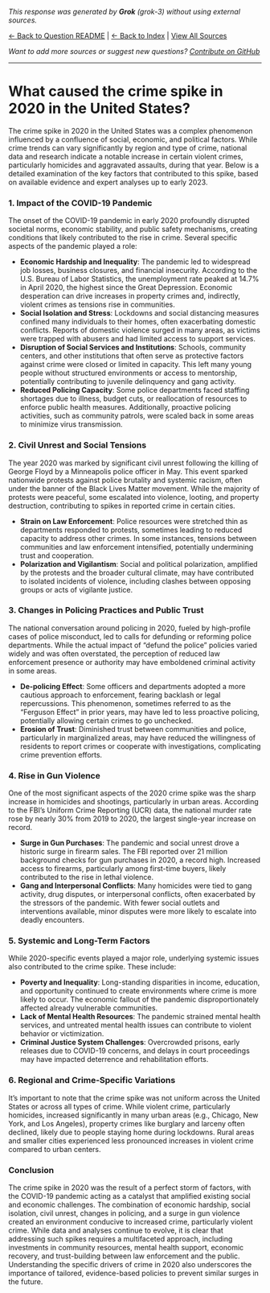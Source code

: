 <!-- 
Generated by: grok
Model: grok-3
Prompt type: default
Generated at: 2025-06-13T11:15:04.418598
-->

*This response was generated by **Grok** (grok-3) without using external sources.*

[← Back to Question README](README.md) | [← Back to Index](../README.md) | [View All Sources](../allsources.md)

*Want to add more sources or suggest new questions? [Contribute on GitHub](https://github.com/justinwest/SuggestedSources)*

---

# What caused the crime spike in 2020 in the United States?

The crime spike in 2020 in the United States was a complex phenomenon influenced by a confluence of social, economic, and political factors. While crime trends can vary significantly by region and type of crime, national data and research indicate a notable increase in certain violent crimes, particularly homicides and aggravated assaults, during that year. Below is a detailed examination of the key factors that contributed to this spike, based on available evidence and expert analyses up to early 2023.

### 1. **Impact of the COVID-19 Pandemic**
The onset of the COVID-19 pandemic in early 2020 profoundly disrupted societal norms, economic stability, and public safety mechanisms, creating conditions that likely contributed to the rise in crime. Several specific aspects of the pandemic played a role:
- **Economic Hardship and Inequality**: The pandemic led to widespread job losses, business closures, and financial insecurity. According to the U.S. Bureau of Labor Statistics, the unemployment rate peaked at 14.7% in April 2020, the highest since the Great Depression. Economic desperation can drive increases in property crimes and, indirectly, violent crimes as tensions rise in communities.
- **Social Isolation and Stress**: Lockdowns and social distancing measures confined many individuals to their homes, often exacerbating domestic conflicts. Reports of domestic violence surged in many areas, as victims were trapped with abusers and had limited access to support services.
- **Disruption of Social Services and Institutions**: Schools, community centers, and other institutions that often serve as protective factors against crime were closed or limited in capacity. This left many young people without structured environments or access to mentorship, potentially contributing to juvenile delinquency and gang activity.
- **Reduced Policing Capacity**: Some police departments faced staffing shortages due to illness, budget cuts, or reallocation of resources to enforce public health measures. Additionally, proactive policing activities, such as community patrols, were scaled back in some areas to minimize virus transmission.

### 2. **Civil Unrest and Social Tensions**
The year 2020 was marked by significant civil unrest following the killing of George Floyd by a Minneapolis police officer in May. This event sparked nationwide protests against police brutality and systemic racism, often under the banner of the Black Lives Matter movement. While the majority of protests were peaceful, some escalated into violence, looting, and property destruction, contributing to spikes in reported crime in certain cities.
- **Strain on Law Enforcement**: Police resources were stretched thin as departments responded to protests, sometimes leading to reduced capacity to address other crimes. In some instances, tensions between communities and law enforcement intensified, potentially undermining trust and cooperation.
- **Polarization and Vigilantism**: Social and political polarization, amplified by the protests and the broader cultural climate, may have contributed to isolated incidents of violence, including clashes between opposing groups or acts of vigilante justice.

### 3. **Changes in Policing Practices and Public Trust**
The national conversation around policing in 2020, fueled by high-profile cases of police misconduct, led to calls for defunding or reforming police departments. While the actual impact of “defund the police” policies varied widely and was often overstated, the perception of reduced law enforcement presence or authority may have emboldened criminal activity in some areas.
- **De-policing Effect**: Some officers and departments adopted a more cautious approach to enforcement, fearing backlash or legal repercussions. This phenomenon, sometimes referred to as the “Ferguson Effect” in prior years, may have led to less proactive policing, potentially allowing certain crimes to go unchecked.
- **Erosion of Trust**: Diminished trust between communities and police, particularly in marginalized areas, may have reduced the willingness of residents to report crimes or cooperate with investigations, complicating crime prevention efforts.

### 4. **Rise in Gun Violence**
One of the most significant aspects of the 2020 crime spike was the sharp increase in homicides and shootings, particularly in urban areas. According to the FBI’s Uniform Crime Reporting (UCR) data, the national murder rate rose by nearly 30% from 2019 to 2020, the largest single-year increase on record.
- **Surge in Gun Purchases**: The pandemic and social unrest drove a historic surge in firearm sales. The FBI reported over 21 million background checks for gun purchases in 2020, a record high. Increased access to firearms, particularly among first-time buyers, likely contributed to the rise in lethal violence.
- **Gang and Interpersonal Conflicts**: Many homicides were tied to gang activity, drug disputes, or interpersonal conflicts, often exacerbated by the stressors of the pandemic. With fewer social outlets and interventions available, minor disputes were more likely to escalate into deadly encounters.

### 5. **Systemic and Long-Term Factors**
While 2020-specific events played a major role, underlying systemic issues also contributed to the crime spike. These include:
- **Poverty and Inequality**: Long-standing disparities in income, education, and opportunity continued to create environments where crime is more likely to occur. The economic fallout of the pandemic disproportionately affected already vulnerable communities.
- **Lack of Mental Health Resources**: The pandemic strained mental health services, and untreated mental health issues can contribute to violent behavior or victimization.
- **Criminal Justice System Challenges**: Overcrowded prisons, early releases due to COVID-19 concerns, and delays in court proceedings may have impacted deterrence and rehabilitation efforts.

### 6. **Regional and Crime-Specific Variations**
It’s important to note that the crime spike was not uniform across the United States or across all types of crime. While violent crime, particularly homicides, increased significantly in many urban areas (e.g., Chicago, New York, and Los Angeles), property crimes like burglary and larceny often declined, likely due to people staying home during lockdowns. Rural areas and smaller cities experienced less pronounced increases in violent crime compared to urban centers.

### Conclusion
The crime spike in 2020 was the result of a perfect storm of factors, with the COVID-19 pandemic acting as a catalyst that amplified existing social and economic challenges. The combination of economic hardship, social isolation, civil unrest, changes in policing, and a surge in gun violence created an environment conducive to increased crime, particularly violent crime. While data and analyses continue to evolve, it is clear that addressing such spikes requires a multifaceted approach, including investments in community resources, mental health support, economic recovery, and trust-building between law enforcement and the public. Understanding the specific drivers of crime in 2020 also underscores the importance of tailored, evidence-based policies to prevent similar surges in the future.